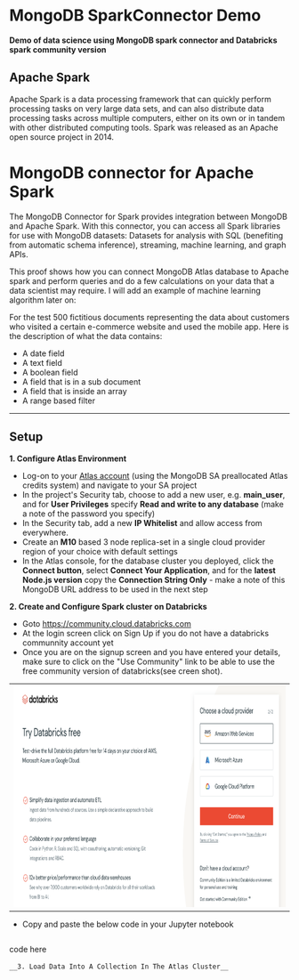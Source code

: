 # MongoDB SparkConnector Demo

__Demo of data science using MongoDB spark connector and Databricks spark community version__


## Apache Spark

Apache Spark is a data processing framework that can quickly perform processing tasks on very large data sets, and can also distribute data processing tasks across multiple computers, either on its own or in tandem with other distributed computing tools. Spark was released as an Apache open source project in 2014.

# MongoDB connector for Apache Spark

The MongoDB Connector for Spark provides integration between MongoDB and Apache Spark. With this connector, you can access all Spark libraries for use with MongoDB datasets: Datasets for analysis with SQL (benefiting from automatic schema inference), streaming, machine learning, and graph APIs. 

This proof shows how you can connect MongoDB Atlas database to Apache spark and perform queries and do a few calculations on your data that a data scientist may require. I will add an example of machine learning algorithm later on:


For the test 500 fictitious documents representing the data about customers who visited a certain e-commerce website and used the mobile app. Here is the description of what the data contains:
* A date field
* A text field
* A boolean field
* A field that is in a sub document
* A field that is inside an array
* A range based filter

---
## Setup

__1. Configure Atlas Environment__
* Log-on to your [Atlas account](http://cloud.mongodb.com) (using the MongoDB SA preallocated Atlas credits system) and navigate to your SA project
* In the project's Security tab, choose to add a new user, e.g. __main_user__, and for __User Privileges__ specify __Read and write to any database__ (make a note of the password you specify)
* In the Security tab, add a new __IP Whitelist__ and allow access from everywhere.
* Create an __M10__ based 3 node replica-set in a single cloud provider region of your choice with default settings
* In the Atlas console, for the database cluster you deployed, click the __Connect button__, select __Connect Your Application__, and for the __latest Node.js version__ copy the __Connection String Only__ - make a note of this MongoDB URL address to be used in the next step

__2. Create and Configure Spark cluster on Databricks__
* Goto https://community.cloud.databricks.com
* At the login screen click on Sign Up if you do not have a databricks communnity account yet
* Once you are on the signup screen and you have entered your details, make sure to click on the "Use Community" link to be able to use the free community version of databricks(see creen shot).

<table><tr><td><img src='/images/dbricks0.png' alt=“” height="400"></td></tr></table>

* Copy and paste the below code in your Jupyter notebook
  ```bash
 code here
  ```
__3. Load Data Into A Collection In The Atlas Cluster__

